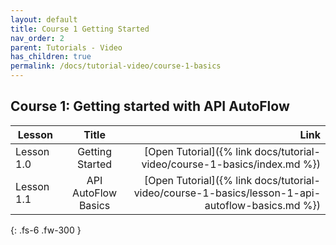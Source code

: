 ```yaml
---
layout: default
title: Course 1 Getting Started
nav_order: 2
parent: Tutorials - Video
has_children: true
permalink: /docs/tutorial-video/course-1-basics
---
```


## Course 1:  Getting started with API AutoFlow

| Lesson       | Title           | Link  |
| ------------- |:-------------:| -----:|
| Lesson 1.0  | Getting Started  | [Open Tutorial]({% link docs/tutorial-video/course-1-basics/index.md %}) |
| Lesson 1.1  | API AutoFlow Basics  | [Open Tutorial]({% link docs/tutorial-video/course-1-basics/lesson-1-api-autoflow-basics.md %}) |

{: .fs-6 .fw-300 }